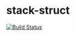 # stack-struct
[![Build Status](https://dev.azure.com/2923616405/Edipyc-GitHub-Builds/_apis/build/status/pengyoucongcode.stack-struct?branchName=master)](https://dev.azure.com/2923616405/Edipyc-GitHub-Builds/_build/latest?definitionId=5&branchName=master)
